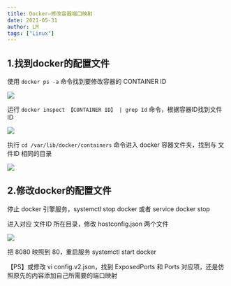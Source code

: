 ```yaml
---
title: Docker—修改容器端口映射
date: 2021-05-31
author: LM
tags: ["Linux"]
---
```


## 1.找到docker的配置文件

使用 `docker ps -a` 命令找到要修改容器的 CONTAINER ID

![](/drawingbed/img/202205050954001.png)

运行 `docker inspect 【CONTAINER ID】 | grep Id` 命令，根据容器ID找到文件ID

![](/drawingbed/img/202205050954517.png)

执行 `cd /var/lib/docker/containers` 命令进入 docker 容器文件夹，找到与 文件ID 相同的目录

![](/drawingbed/img/202205050954626.png)

## 2.修改docker的配置文件

停止 docker 引擎服务，systemctl stop docker 或者 service docker stop

进入对应 文件ID 所在目录，修改 hostconfig.json 两个文件

![](/drawingbed/img/202205050954685.png)

把 8080 映照到 80，重启服务 systemctl start docker 

【PS】或修改 vi config.v2.json，找到 ExposedPorts 和 Ports 对应项，还是仿照原先的内容添加自己所需要的端口映射 